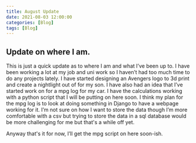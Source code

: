 ```yaml
---
title: August Update
date: 2021-08-03 12:00:00
categories: [Blog]
tags: [Blog]
---
```


## Update on where I am.

This is just a quick update as to where I am and what I’ve been up to. I have been working a lot at my job and uni work so I haven’t had too much time to do any projects lately. I have started designing an Avengers logo to 3d print and create a nightlight out of for my son. I have also had an idea that I’ve started work on for a mpg log for my car. I have the calculations working with a python script that I will be putting on here soon. I think my plan for the mpg log is to look at doing something in Django to have a webpage working for it. I’m not sure on how I want to store the data though I’m more comfortable with a csv but trying to store the data in a sql database would be more challenging for me but that's a while off yet.

Anyway that's it for now, I’ll get the mpg script on here soon-ish.